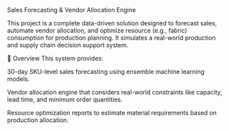 Sales Forecasting & Vendor Allocation Engine

This project is a complete data-driven solution designed to forecast sales, automate vendor allocation, and optimize resource (e.g., fabric) consumption for production planning. It simulates a real-world production and supply chain decision support system.

📌 Overview
This system provides:

30-day SKU-level sales forecasting using ensemble machine learning models.

Vendor allocation engine that considers real-world constraints like capacity, lead time, and minimum order quantities.

Resource optimization reports to estimate material requirements based on production allocation.

